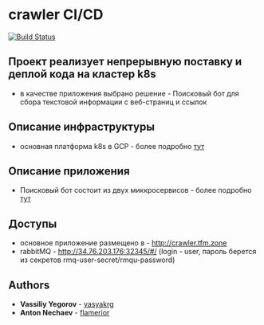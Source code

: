 # crawler CI/CD
[![Build Status]()]()

## Проект реализует непрерывную поставку и деплой кода на кластер k8s
- в качестве приложения выбрано решение - Поисковый бот для сбора текстовой информации с веб-страниц и ссылок

## Описание инфраструктуры
- основная платформа k8s в GCP - более подробно [тут](infra/README.md)

## Описание приложения
- Поисковый бот состоит из двух миккросервисов - более подробно [тут](src/README.md)

## Доступы
- основное приложение размещено в - http://crawler.tfm.zone
- rabbitMQ - http://34.76.203.176:32345/#/ (login - user, пароль берется из секретов rmq-user-secret/rmqu-password)

## Authors
  * **Vassiliy Yegorov** - [vasyakrg](https://github.com/vasyakrg)
  * **Anton Nechaev** - [flamerior](https://github.com/flamerior)
